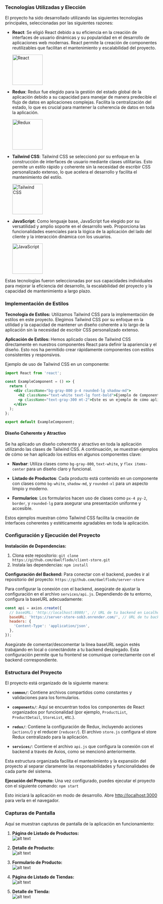 ### Tecnologías Utilizadas y Elección

El proyecto ha sido desarrollado utilizando las siguientes tecnologías principales, seleccionadas por las siguientes razones:

- **React**: Se eligió React debido a su eficiencia en la creación de interfaces de usuario dinámicas y su popularidad en el desarrollo de aplicaciones web modernas. React permite la creación de componentes reutilizables que facilitan el mantenimiento y escalabilidad del proyecto.

  <img src="https://upload.wikimedia.org/wikipedia/commons/thumb/a/a7/React-icon.svg/640px-React-icon.svg.png" alt="React" width="100">

- **Redux**: Redux fue elegido para la gestión del estado global de la aplicación debido a su capacidad para manejar de manera predecible el flujo de datos en aplicaciones complejas. Facilita la centralización del estado, lo que es crucial para mantener la coherencia de datos en toda la aplicación.

  <img src="https://redux.js.org/img/redux.svg" alt="Redux" width="100">

- **Tailwind CSS**: Tailwind CSS se seleccionó por su enfoque en la construcción de interfaces de usuario mediante clases utilitarias. Esto permite un estilo rápido y coherente sin la necesidad de escribir CSS personalizado extenso, lo que acelera el desarrollo y facilita el mantenimiento del estilo.

  <img src="https://seeklogo.com/images/T/tailwind-css-logo-5AD4175897-seeklogo.com.png" alt="Tailwind CSS" width="100">

- **JavaScript**: Como lenguaje base, JavaScript fue elegido por su versatilidad y amplio soporte en el desarrollo web. Proporciona las funcionalidades esenciales para la lógica de la aplicación del lado del cliente y la interacción dinámica con los usuarios.

  <img src="https://upload.wikimedia.org/wikipedia/commons/thumb/9/99/Unofficial_JavaScript_logo_2.svg/640px-Unofficial_JavaScript_logo_2.svg.png" alt="JavaScript" width="100">

Estas tecnologías fueron seleccionadas por sus capacidades individuales para mejorar la eficiencia del desarrollo, la escalabilidad del proyecto y la capacidad de mantenimiento a largo plazo.



### Implementación de Estilos

**Tecnología de Estilos:**
Utilizamos Tailwind CSS para la implementación de estilos en este proyecto. Elegimos Tailwind CSS por su enfoque en la utilidad y la capacidad de mantener un diseño coherente a lo largo de la aplicación sin la necesidad de escribir CSS personalizado extenso.

**Aplicación de Estilos:**
Hemos aplicado clases de Tailwind CSS directamente en nuestros componentes React para definir la apariencia y el diseño. Esto nos ha permitido crear rápidamente componentes con estilos consistentes y responsivos.

Ejemplo de uso de Tailwind CSS en un componente:

```jsx
import React from 'react';

const ExampleComponent = () => {
  return (
    <div className="bg-gray-800 p-4 rounded-lg shadow-md">
      <h2 className="text-white text-lg font-bold">Ejemplo de Componente</h2>
      <p className="text-gray-300 mt-2">Este es un ejemplo de cómo aplicamos estilos con Tailwind CSS.</p>
    </div>
  );
};

export default ExampleComponent;
```


#### Diseño Coherente y Atractivo

Se ha aplicado un diseño coherente y atractivo en toda la aplicación utilizando las clases de Tailwind CSS. A continuación, se muestran ejemplos de cómo se han aplicado los estilos en algunos componentes clave:

- **Navbar**: Utiliza clases como `bg-gray-800`, `text-white`, y `flex items-center` para un diseño claro y funcional.
  
- **Listado de Productos**: Cada producto está contenido en un componente con clases como `bg-white`, `shadow-md`, y `rounded-xl` para un aspecto limpio y moderno.

- **Formularios**: Los formularios hacen uso de clases como `px-4 py-2`, `border`, y `rounded-lg` para asegurar una presentación uniforme y accesible.

Estos ejemplos muestran cómo Tailwind CSS facilita la creación de interfaces coherentes y estéticamente agradables en toda la aplicación.
### Configuración y Ejecución del Proyecto

**Instalación de Dependencias:**
1. Clona este repositorio: `git clone https://github.com/daelflodo/client-store.git`
2. Instala las dependencias: `npm install`

**Configuración del Backend:**
Para conectar con el backend, puedes ir al repositorio del proyecto: `https://github.com/daelflodo/server-store`

Para configurar la conexión con el backend, asegúrate de ajustar la configuración en el archivo `services/api.js`. Dependiendo de tu entorno, configura la baseURL adecuadamente:

```javascript
const api = axios.create({
  // baseURL: 'http://localhost:8080/', // URL de tu backend en Localhost
  baseURL: 'https://server-store-sob3.onrender.com/', // URL de tu backend desplegado
  headers: {
    'Content-Type': 'application/json',
  },
});
```
Asegúrate de comentar/descomentar la línea baseURL según estés trabajando en local o conectándote a tu backend desplegado. Esta configuración permite que tu frontend se comunique correctamente con el backend correspondiente.

### Estructura del Proyecto

El proyecto está organizado de la siguiente manera:

- **`common/`**: Contiene archivos compartidos como constantes y validaciones para los formularios.

- **`components/`**: Aquí se encuentran todos los componentes de React organizados por funcionalidad (por ejemplo, `ProductList`, `ProductDetail`, `StoreList`, etc.).

- **`redux/`**: Contiene la configuración de Redux, incluyendo acciones (`actions/`) y el reducer (`reducer/`). El archivo `store.js` configura el store Redux centralizado para la aplicación.

- **`services/`**: Contiene el archivo `api.js` que configura la conexión con el backend a través de Axios, como se mencionó anteriormente.

Esta estructura organizada facilita el mantenimiento y la expansión del proyecto al separar claramente las responsabilidades y funcionalidades de cada parte del sistema.


**Ejecución del Proyecto:**
Una vez configurado, puedes ejecutar el proyecto con el siguiente comando: ``npm start``


Esto iniciará la aplicación en modo de desarrollo. Abre [http://localhost:3000](http://localhost:3000) para verla en el navegador.

### Capturas de Pantalla

Aquí se muestran capturas de pantalla de la aplicación en funcionamiento:

1. **Página de Listado de Productos:**\
  ![alt text](image-1.png)

2. **Detalle de Producto:**\
   ![alt text](image-2.png)

3. **Formulario de Producto:**\
   ![alt text](image-3.png)

4. **Página de Listado de Tiendas:**\
   ![alt text](image-4.png)

5. **Detalle de Tienda:**\
   ![alt text](image-5.png)
